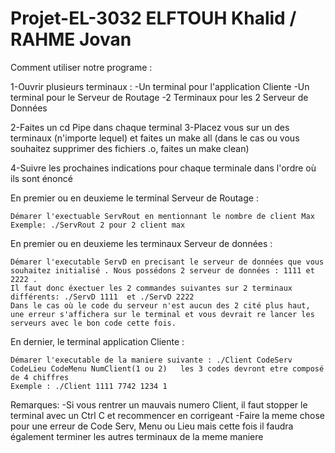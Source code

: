# Projet-EL-3032 ELFTOUH Khalid / RAHME Jovan

Comment utiliser notre programe :

1-Ouvrir plusieurs terminaux : 
        -Un terminal pour l'application Cliente
        -Un terminal pour le Serveur de Routage
        -2 Terminaux pour les 2 Serveur de Données

2-Faites un cd Pipe dans chaque terminal
3-Placez vous sur un des terminaux (n'importe lequel) et faites un make all (dans le cas ou vous souhaitez supprimer des fichiers .o, faites un make clean)

4-Suivre les prochaines indications pour chaque terminale dans l'ordre où ils sont énoncé



En premier ou en deuxieme le terminal Serveur de Routage :

    Démarer l'exectuable ServRout en mentionnant le nombre de client Max Exemple: ./ServRout 2 pour 2 client max



En premier ou en deuxieme les terminaux Serveur de données :

    Démarer l'executable ServD en precisant le serveur de données que vous souhaitez initialisé . Nous possédons 2 serveur de données : 1111 et 2222 . 
    Il faut donc éxectuer les 2 commandes suivantes sur 2 terminaux différents: ./ServD 1111  et ./ServD 2222 
    Dans le cas où le code du serveur n'est aucun des 2 cité plus haut, une erreur s'affichera sur le terminal et vous devrait re lancer les serveurs avec le bon code cette fois.
    


En dernier, le terminal application Cliente :

    Démarer l'executable de la maniere suivante : ./Client CodeServ CodeLieu CodeMenu NumClient(1 ou 2)   les 3 codes devront etre composé de 4 chiffres
    Exemple : ./Client 1111 7742 1234 1


Remarques:
    -Si vous rentrer un mauvais numero Client, il faut stopper le terminal avec un Ctrl C et recommencer en corrigeant
    -Faire la meme chose pour une erreur de Code Serv, Menu ou Lieu mais cette fois il faudra également terminer les autres terminaux de la meme maniere
